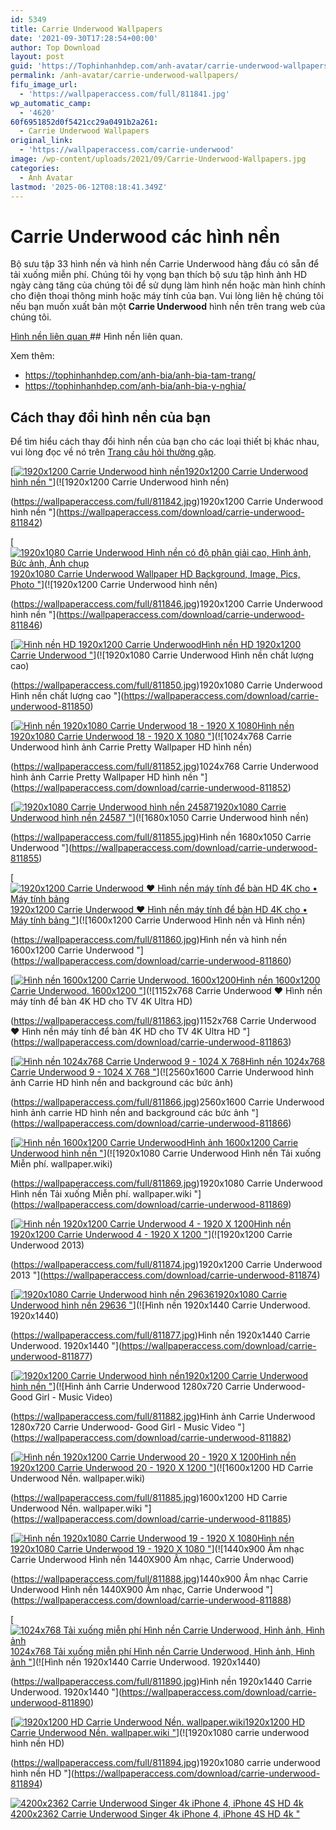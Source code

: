 ```yaml
---
id: 5349
title: Carrie Underwood Wallpapers
date: '2021-09-30T17:28:54+00:00'
author: Top Download
layout: post
guid: 'https://Tophinhanhdep.com/anh-avatar/carrie-underwood-wallpapers/'
permalink: /anh-avatar/carrie-underwood-wallpapers/
fifu_image_url:
  - 'https://wallpaperaccess.com/full/811841.jpg'
wp_automatic_camp:
  - '4620'
60f6951852d0f5421cc29a0491b2a261:
  - Carrie Underwood Wallpapers
original_link:
  - 'https://wallpaperaccess.com/carrie-underwood'
image: /wp-content/uploads/2021/09/Carrie-Underwood-Wallpapers.jpg
categories:
  - Ảnh Avatar
lastmod: '2025-06-12T08:18:41.349Z'
---
```

# Carrie Underwood các hình nền

Bộ sưu tập 33 hình nền và hình nền Carrie Underwood hàng đầu có sẵn để tải xuống miễn phí. Chúng tôi hy vọng bạn thích bộ sưu tập hình ảnh HD ngày càng tăng của chúng tôi để sử dụng làm hình nền hoặc màn hình chính cho điện thoại thông minh hoặc máy tính của bạn. Vui lòng liên hệ chúng tôi nếu bạn muốn xuất bản một **Carrie Underwood** hình nền trên trang web của chúng tôi.

[Hình nền liên quan ](#related) ## Hình nền liên quan.

   
 Xem thêm:

   
- <https://tophinhanhdep.com/anh-bia/anh-bia-tam-trang/>
- <https://tophinhanhdep.com/anh-bia/anh-bia-y-nghia/>

## Cách thay đổi hình nền của bạn

Để tìm hiểu cách thay đổi hình nền của bạn cho các loại thiết bị khác nhau, vui lòng đọc về nó trên [Trang câu hỏi thường gặp](https://tophinhanhdep.com/faq/).

  
[[![1920x1200 Carrie Underwood hình nền](https://wallpaperaccess.com/full/811841.jpg)1920x1200 Carrie Underwood hình nền "](https://wallpaperaccess.com/download/carrie-underwood-811841)](![1920x1200 Carrie Underwood hình nền)

(https://wallpaperaccess.com/full/811842.jpg)1920x1200 Carrie Underwood hình nền "](https://wallpaperaccess.com/download/carrie-underwood-811842)

[[![1920x1080 Carrie Underwood Hình nền có độ phân giải cao, Hình ảnh, Bức ảnh, Ảnh chụp](https://wallpaperaccess.com/full/811845.jpg)1920x1080 Carrie Underwood Wallpaper HD Background, Image, Pics, Photo "](https://wallpaperaccess.com/download/carrie-underwood-811845)](![1920x1200 Carrie Underwood hình nền)

(https://wallpaperaccess.com/full/811846.jpg)1920x1200 Carrie Underwood hình nền "](https://wallpaperaccess.com/download/carrie-underwood-811846)

[[![Hình nền HD 1920x1200 Carrie Underwood](https://wallpaperaccess.com/full/811849.jpg)Hình nền HD 1920x1200 Carrie Underwood "](https://wallpaperaccess.com/download/carrie-underwood-811849)](![1920x1080 Carrie Underwood Hình nền chất lượng cao)

(https://wallpaperaccess.com/full/811850.jpg)1920x1080 Carrie Underwood Hình nền chất lượng cao "](https://wallpaperaccess.com/download/carrie-underwood-811850)

[[![Hình nền 1920x1080 Carrie Underwood 18 - 1920 X 1080](https://wallpaperaccess.com/full/811851.jpg)Hình nền 1920x1080 Carrie Underwood 18 - 1920 X 1080 "](https://wallpaperaccess.com/download/carrie-underwood-811851)](![1024x768 Carrie Underwood hình ảnh Carrie Pretty Wallpaper HD hình nền)

(https://wallpaperaccess.com/full/811852.jpg)1024x768 Carrie Underwood hình ảnh Carrie Pretty Wallpaper HD hình nền "](https://wallpaperaccess.com/download/carrie-underwood-811852)

[[![1920x1080 Carrie Underwood hình nền 24587](https://wallpaperaccess.com/full/811853.jpg)1920x1080 Carrie Underwood hình nền 24587 "](https://wallpaperaccess.com/download/carrie-underwood-811853)](![1680x1050 Carrie Underwood hình nền)

(https://wallpaperaccess.com/full/811855.jpg)Hình nền 1680x1050 Carrie Underwood "](https://wallpaperaccess.com/download/carrie-underwood-811855)

[[![1920x1200 Carrie Underwood ❤ Hình nền máy tính để bàn HD 4K cho • Máy tính bảng](https://wallpaperaccess.com/full/811858.jpg)1920x1200 Carrie Underwood ❤ Hình nền máy tính để bàn HD 4K cho • Máy tính bảng "](https://wallpaperaccess.com/download/carrie-underwood-811858)](![1600x1200 Carrie Underwood Hình nền và Hình nền)

(https://wallpaperaccess.com/full/811860.jpg)Hình nền và hình nền 1600x1200 Carrie Underwood "](https://wallpaperaccess.com/download/carrie-underwood-811860)

[[![Hình nền 1600x1200 Carrie Underwood.  1600x1200](https://wallpaperaccess.com/full/811861.jpg)Hình nền 1600x1200 Carrie Underwood. 1600x1200 "](https://wallpaperaccess.com/download/carrie-underwood-811861)](![1152x768 Carrie Underwood ❤ Hình nền máy tính để bàn 4K HD cho TV 4K Ultra HD)

(https://wallpaperaccess.com/full/811863.jpg)1152x768 Carrie Underwood ❤ Hình nền máy tính để bàn 4K HD cho TV 4K Ultra HD "](https://wallpaperaccess.com/download/carrie-underwood-811863)

[[![Hình nền 1024x768 Carrie Underwood 9 - 1024 X 768](https://wallpaperaccess.com/full/811864.jpg)Hình nền 1024x768 Carrie Underwood 9 - 1024 X 768 "](https://wallpaperaccess.com/download/carrie-underwood-811864)](![2560x1600 Carrie Underwood hình ảnh Carrie HD hình nền and background các bức ảnh)

(https://wallpaperaccess.com/full/811866.jpg)2560x1600 Carrie Underwood hình ảnh carrie HD hình nền and background các bức ảnh "](https://wallpaperaccess.com/download/carrie-underwood-811866)

[[![Hình nền 1600x1200 Carrie Underwood](https://wallpaperaccess.com/full/811867.jpg)Hình ảnh 1600x1200 Carrie Underwood hình nền "](https://wallpaperaccess.com/download/carrie-underwood-811867)](![1920x1080 Carrie Underwood Hình nền Tải xuống Miễn phí.  wallpaper.wiki)

(https://wallpaperaccess.com/full/811869.jpg)1920x1080 Carrie Underwood Hình nền Tải xuống Miễn phí. wallpaper.wiki "](https://wallpaperaccess.com/download/carrie-underwood-811869)

[[![Hình nền 1920x1200 Carrie Underwood 4 - 1920 X 1200](https://wallpaperaccess.com/full/811872.jpg)Hình nền 1920x1200 Carrie Underwood 4 - 1920 X 1200 "](https://wallpaperaccess.com/download/carrie-underwood-811872)](![1920x1200 Carrie Underwood 2013)

(https://wallpaperaccess.com/full/811874.jpg)1920x1200 Carrie Underwood 2013 "](https://wallpaperaccess.com/download/carrie-underwood-811874)

[[![1920x1080 Carrie Underwood hình nền 29636](https://wallpaperaccess.com/full/811875.jpg)1920x1080 Carrie Underwood hình nền 29636 "](https://wallpaperaccess.com/download/carrie-underwood-811875)](![Hình nền 1920x1440 Carrie Underwood.  1920x1440)

(https://wallpaperaccess.com/full/811877.jpg)Hình nền 1920x1440 Carrie Underwood. 1920x1440 "](https://wallpaperaccess.com/download/carrie-underwood-811877)

[[![1920x1200 Carrie Underwood hình nền](https://wallpaperaccess.com/full/811880.jpg)1920x1200 Carrie Underwood hình nền "](https://wallpaperaccess.com/download/carrie-underwood-811880)](![Hình ảnh Carrie Underwood 1280x720 Carrie Underwood- Good Girl - Music Video)

(https://wallpaperaccess.com/full/811882.jpg)Hình ảnh Carrie Underwood 1280x720 Carrie Underwood- Good Girl - Music Video "](https://wallpaperaccess.com/download/carrie-underwood-811882)

[[![Hình nền 1920x1200 Carrie Underwood 20 - 1920 X 1200](https://wallpaperaccess.com/full/811884.jpg)Hình nền 1920x1200 Carrie Underwood 20 - 1920 X 1200 "](https://wallpaperaccess.com/download/carrie-underwood-811884)](![1600x1200 HD Carrie Underwood Nền.  wallpaper.wiki)

(https://wallpaperaccess.com/full/811885.jpg)1600x1200 HD Carrie Underwood Nền. wallpaper.wiki "](https://wallpaperaccess.com/download/carrie-underwood-811885)

[[![Hình nền 1920x1080 Carrie Underwood 19 - 1920 X 1080](https://wallpaperaccess.com/full/811887.jpg)Hình nền 1920x1080 Carrie Underwood 19 - 1920 X 1080 "](https://wallpaperaccess.com/download/carrie-underwood-811887)](![1440x900 Âm nhạc Carrie Underwood Hình nền 1440X900 Âm nhạc, Carrie Underwood)

(https://wallpaperaccess.com/full/811888.jpg)1440x900 Âm nhạc Carrie Underwood Hình nền 1440X900 Âm nhạc, Carrie Underwood "](https://wallpaperaccess.com/download/carrie-underwood-811888)

[[![1024x768 Tải xuống miễn phí Hình nền Carrie Underwood, Hình ảnh, Hình ảnh](https://wallpaperaccess.com/full/811889.jpg)1024x768 Tải xuống miễn phí Hình nền Carrie Underwood, Hình ảnh, Hình ảnh "](https://wallpaperaccess.com/download/carrie-underwood-811889)](![Hình nền 1920x1440 Carrie Underwood.  1920x1440)

(https://wallpaperaccess.com/full/811890.jpg)Hình nền 1920x1440 Carrie Underwood. 1920x1440 "](https://wallpaperaccess.com/download/carrie-underwood-811890)

[[![1920x1200 HD Carrie Underwood Nền.  wallpaper.wiki](https://wallpaperaccess.com/full/811893.jpg)1920x1200 HD Carrie Underwood Nền. wallpaper.wiki "](https://wallpaperaccess.com/download/carrie-underwood-811893)](![1920x1080 carrie underwood hình nền HD)

(https://wallpaperaccess.com/full/811894.jpg)1920x1080 carrie underwood hình nền HD "](https://wallpaperaccess.com/download/carrie-underwood-811894)

[![4200x2362 Carrie Underwood Singer 4k iPhone 4, iPhone 4S HD 4k](https://wallpaperaccess.com/full/811896.jpg)4200x2362 Carrie Underwood Singer 4k iPhone 4, iPhone 4S HD 4k "](https://wallpaperaccess.com/download/carrie-underwood-811896)
